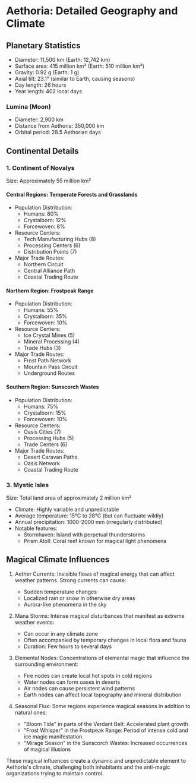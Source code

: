 # Aethoria: Detailed Geography and Climate

## Planetary Statistics
- Diameter: 11,500 km (Earth: 12,742 km)
- Surface area: 415 million km² (Earth: 510 million km²)
- Gravity: 0.92 g (Earth: 1 g)
- Axial tilt: 23.1° (similar to Earth, causing seasons)
- Day length: 26 hours
- Year length: 402 local days

### Lumina (Moon)
- Diameter: 2,900 km
- Distance from Aethoria: 350,000 km
- Orbital period: 28.5 Aethorian days

## Continental Details

### 1. Continent of Novalys
Size: Approximately 55 million km²

#### Central Regions: Temperate Forests and Grasslands
- Population Distribution:
  - Humans: 80%
  - Crystalborn: 12%
  - Forcewoven: 8%
- Resource Centers:
  - Tech Manufacturing Hubs (8)
  - Processing Centers (6)
  - Distribution Points (7)
- Major Trade Routes:
  - Northern Circuit
  - Central Alliance Path
  - Coastal Trading Route

#### Northern Region: Frostpeak Range
- Population Distribution:
  - Humans: 55%
  - Crystalborn: 35%
  - Forcewoven: 10%
- Resource Centers:
  - Ice Crystal Mines (5)
  - Mineral Processing (4)
  - Trade Hubs (3)
- Major Trade Routes:
  - Frost Path Network
  - Mountain Pass Circuit
  - Underground Routes

#### Southern Region: Sunscorch Wastes
- Population Distribution:
  - Humans: 75%
  - Crystalborn: 15%
  - Forcewoven: 10%
- Resource Centers:
  - Oasis Cities (7)
  - Processing Hubs (5)
  - Trade Centers (6)
- Major Trade Routes:
  - Desert Caravan Paths
  - Oasis Network
  - Coastal Trading Route

### 3. Mystic Isles
Size: Total land area of approximately 2 million km²

- Climate: Highly variable and unpredictable
- Average temperature: 15°C to 28°C (but can fluctuate wildly)
- Annual precipitation: 1000-2000 mm (irregularly distributed)
- Notable features:
  - Stormhaven: Island with perpetual thunderstorms
  - Prism Atoll: Coral reef known for magical light phenomena

## Magical Climate Influences

1. Aether Currents: Invisible flows of magical energy that can affect weather patterns. Strong currents can cause:
   - Sudden temperature changes
   - Localized rain or snow in otherwise dry areas
   - Aurora-like phenomena in the sky

2. Mana Storms: Intense magical disturbances that manifest as extreme weather events:
   - Can occur in any climate zone
   - Often accompanied by temporary changes in local flora and fauna
   - Duration: Few hours to several days

3. Elemental Nodes: Concentrations of elemental magic that influence the surrounding environment:
   - Fire nodes can create local hot spots in cold regions
   - Water nodes can form oases in deserts
   - Air nodes can cause persistent wind patterns
   - Earth nodes can affect local topography and mineral distribution

4. Seasonal Flux: Some regions experience magical seasons in addition to natural ones:
   - "Bloom Tide" in parts of the Verdant Belt: Accelerated plant growth
   - "Frost Whisper" in the Frostpeak Range: Period of intense cold and ice magic manifestation
   - "Mirage Season" in the Sunscorch Wastes: Increased occurrences of magical illusions

These magical influences create a dynamic and unpredictable element to Aethoria's climate, challenging both inhabitants and the anti-magic organizations trying to maintain control.
